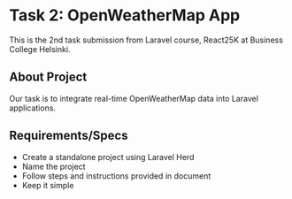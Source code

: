 # Task 2: OpenWeatherMap App

This is the 2nd task submission from Laravel course, React25K at Business College Helsinki.

## About Project

Our task is to integrate real-time OpenWeatherMap data into Laravel applications.

## Requirements/Specs

-   Create a standalone project using Laravel Herd
-   Name the project
-   Follow steps and instructions provided in document
-   Keep it simple
